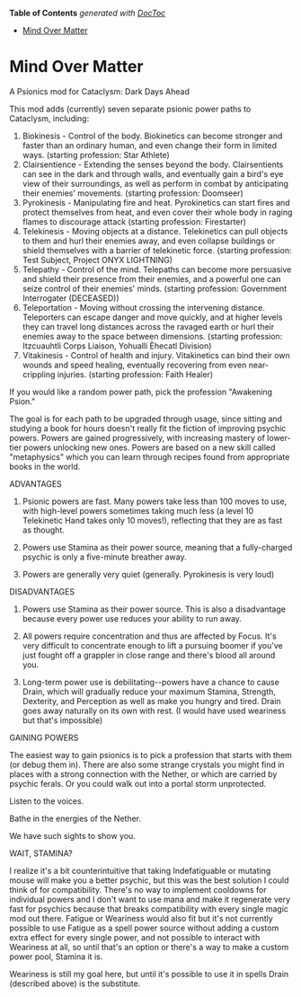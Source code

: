 <!-- START doctoc generated TOC please keep comment here to allow auto update -->
<!-- DON'T EDIT THIS SECTION, INSTEAD RE-RUN doctoc TO UPDATE -->
**Table of Contents**  *generated with [DocToc](https://github.com/thlorenz/doctoc)*

- [Mind Over Matter](#mind-over-matter)

<!-- END doctoc generated TOC please keep comment here to allow auto update -->

# Mind Over Matter
A Psionics mod for Cataclysm: Dark Days Ahead

This mod adds (currently) seven separate psionic power paths to Cataclysm, including:

1) Biokinesis - Control of the body. Biokinetics can become stronger and faster than an ordinary human, and even change their form in limited ways. (starting profession: Star Athlete)
2) Clairsentience - Extending the senses beyond the body. Clairsentients can see in the dark and through walls, and eventually gain a bird's eye view of their surroundings, as well as perform in combat by anticipating their enemies' movements. (starting profession: Doomseer)
3) Pyrokinesis - Manipulating fire and heat. Pyrokinetics can start fires and protect themselves from heat, and even cover their whole body in raging flames to discourage attack (starting profession: Firestarter)
4) Telekinesis - Moving objects at a distance. Telekinetics can pull objects to them and hurl their enemies away, and even collapse buildings or shield themselves with a barrier of telekinetic force. (starting profession: Test Subject, Project ONYX LIGHTNING)
5) Telepathy - Control of the mind. Telepaths can become more persuasive and shield their presence from their enemies, and a powerful one can seize control of their enemies' minds. (starting profession: Government Interrogater (DECEASED))
6) Teleportation - Moving without crossing the intervening distance. Teleporters can escape danger and move quickly, and at higher levels they can travel long distances across the ravaged earth or hurl their enemies away to the space between dimensions. (starting profession: Itzcuauhtli Corps Liaison, Yohualli Èhecatl Division)
7) Vitakinesis - Control of health and injury. Vitakinetics can bind their own wounds and speed healing, eventually recovering from even near-crippling injuries. (starting profession: Faith Healer)

If you would like a random power path, pick the profession "Awakening Psion."

The goal is for each path to be upgraded through usage, since sitting and studying a book for hours doesn't really fit the fiction of improving psychic powers. Powers are gained progressively, with increasing mastery of lower-tier powers unlocking new ones. Powers are based on a new skill called "metaphysics" which you can learn through recipes found from appropriate books in the world. 

ADVANTAGES

1) Psionic powers are fast. Many powers take less than 100 moves to use, with high-level powers sometimes taking much less (a level 10 Telekinetic Hand takes only 10 moves!), reflecting that they are as fast as thought.

2) Powers use Stamina as their power source, meaning that a fully-charged psychic is only a five-minute breather away. 
3) Powers are generally very quiet (generally. Pyrokinesis is very loud)

DISADVANTAGES

1) Powers use Stamina as their power source. This is also a disadvantage because every power use reduces your ability to run away. 
2) All powers require concentration and thus are affected by Focus. It's very difficult to concentrate enough to lift a pursuing boomer if you've just fought off a grappler in close range and there's blood all around you.

3) Long-term power use is debilitating--powers have a chance to cause Drain, which will gradually reduce your maximum Stamina, Strength, Dexterity, and Perception as well as make you hungry and tired. Drain goes away naturally on its own with rest. (I would have used weariness but that's impossible)  

GAINING POWERS

The easiest way to gain psionics is to pick a profession that starts with them (or debug them in). There are also some strange crystals you might find in places with a strong connection with the Nether, or which are carried by psychic ferals. Or you could walk out into a portal storm unprotected.

Listen to the voices.

Bathe in the energies of the Nether.

We have such sights to show you. 

WAIT, STAMINA?

I realize it's a bit counterintuitive that taking Indefatiguable or mutating mouse will make you a better psychic, but this was the best solution I could think of for compatibility. There's no way to implement cooldowns for individual powers and I don't want to use mana and make it regenerate very fast for psychics because that breaks compatibility with every single magic mod out there. Fatigue or Weariness would also fit but it's not currently possible to use Fatigue as a spell power source without adding a custom extra effect for every single power, and not possible to interact with Weariness at all, so until that's an option or there's a way to make a custom power pool, Stamina it is. 

Weariness is still my goal here, but until it's possible to use it in spells Drain (described above) is the substitute. 
